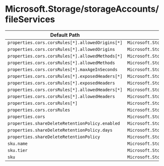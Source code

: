 # Microsoft.Storage/storageAccounts/fileServices

| Default Path | Alias |
|---|---|
| `properties.cors.corsRules[*].allowedOrigins[*]` | `Microsoft.Storage/storageAccounts/fileServices/default.cors.corsRules[*].allowedOrigins[*]` |
| `properties.cors.corsRules[*].allowedOrigins` | `Microsoft.Storage/storageAccounts/fileServices/default.cors.corsRules[*].allowedOrigins` |
| `properties.cors.corsRules[*].allowedMethods[*]` | `Microsoft.Storage/storageAccounts/fileServices/default.cors.corsRules[*].allowedMethods[*]` |
| `properties.cors.corsRules[*].allowedMethods` | `Microsoft.Storage/storageAccounts/fileServices/default.cors.corsRules[*].allowedMethods` |
| `properties.cors.corsRules[*].maxAgeInSeconds` | `Microsoft.Storage/storageAccounts/fileServices/default.cors.corsRules[*].maxAgeInSeconds` |
| `properties.cors.corsRules[*].exposedHeaders[*]` | `Microsoft.Storage/storageAccounts/fileServices/default.cors.corsRules[*].exposedHeaders[*]` |
| `properties.cors.corsRules[*].exposedHeaders` | `Microsoft.Storage/storageAccounts/fileServices/default.cors.corsRules[*].exposedHeaders` |
| `properties.cors.corsRules[*].allowedHeaders[*]` | `Microsoft.Storage/storageAccounts/fileServices/default.cors.corsRules[*].allowedHeaders[*]` |
| `properties.cors.corsRules[*].allowedHeaders` | `Microsoft.Storage/storageAccounts/fileServices/default.cors.corsRules[*].allowedHeaders` |
| `properties.cors.corsRules[*]` | `Microsoft.Storage/storageAccounts/fileServices/default.cors.corsRules[*]` |
| `properties.cors.corsRules` | `Microsoft.Storage/storageAccounts/fileServices/default.cors.corsRules` |
| `properties.cors` | `Microsoft.Storage/storageAccounts/fileServices/default.cors` |
| `properties.shareDeleteRetentionPolicy.enabled` | `Microsoft.Storage/storageAccounts/fileServices/default.shareDeleteRetentionPolicy.enabled` |
| `properties.shareDeleteRetentionPolicy.days` | `Microsoft.Storage/storageAccounts/fileServices/default.shareDeleteRetentionPolicy.days` |
| `properties.shareDeleteRetentionPolicy` | `Microsoft.Storage/storageAccounts/fileServices/default.shareDeleteRetentionPolicy` |
| `sku.name` | `Microsoft.Storage/storageAccounts/fileServices/default.sku.name` |
| `sku.tier` | `Microsoft.Storage/storageAccounts/fileServices/default.sku.tier` |
| `sku` | `Microsoft.Storage/storageAccounts/fileServices/default.sku` |


